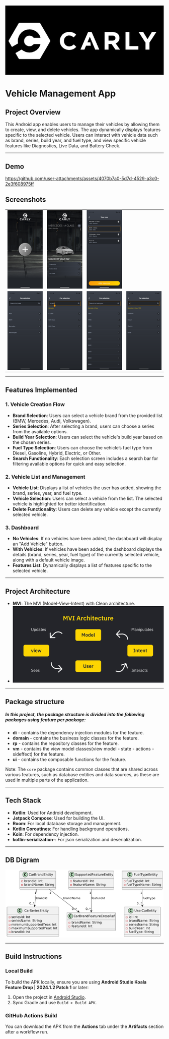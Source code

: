 ![Carly](/screenshots/carly_logo.png)

# Vehicle Management App

## Project Overview

This Android app enables users to manage their vehicles by allowing them to create, view, and delete
vehicles. The app dynamically displays features specific to the selected vehicle. Users can interact
with vehicle data such as brand, series, build year, and fuel type, and view specific vehicle
features like Diagnostics, Live Data, and Battery Check.

---

## Demo

https://github.com/user-attachments/assets/4070b7a0-5d7d-4529-a3c0-2e3f608975ff

## Screenshots

<table>
    <tr>
    <td><img src="/screenshots/Screenshot_dashboard_add_new_car.png" width="200"/></td>
    <td><img src="/screenshots/Screenshot_dashboard_with_selected_car.png" width="200"/></td>
    <td><img src="/screenshots/Screenshot_your_cars.png" width="200"/></td>

  </tr>
  <tr>
    <td><img src="/screenshots/Screenshot_add_new_car_brand_step.png" width="200"/></td>
    <td><img src="/screenshots/Screenshot_add_new_car_series_step.png" width="200"/></td>
    <td><img src="/screenshots/Screenshot_add_new_car_build_year_step.png" width="200"/></td>
    <td><img src="/screenshots/Screenshot_add_new_car_fuel_step.png" width="200"/></td>
  </tr>

 
</table>

---

## Features Implemented

### 1. Vehicle Creation Flow

- **Brand Selection**: Users can select a vehicle brand from the provided list (BMW, Mercedes, Audi,
  Volkswagen).
- **Series Selection**: After selecting a brand, users can choose a series from the available
  options.
- **Build Year Selection**: Users can select the vehicle's build year based on the chosen series.
- **Fuel Type Selection**: Users can choose the vehicle’s fuel type from Diesel, Gasoline, Hybrid,
  Electric, or Other.
- **Search Functionality**: Each selection screen includes a search bar for filtering available
  options for quick and easy selection.

### 2. Vehicle List and Management

- **Vehicle List**: Displays a list of vehicles the user has added, showing the brand, series, year,
  and fuel type.
- **Vehicle Selection**: Users can select a vehicle from the list. The selected vehicle is
  highlighted for better identification.
- **Delete Functionality**: Users can delete any vehicle except the currently selected vehicle.

### 3. Dashboard

- **No Vehicles**: If no vehicles have been added, the dashboard will display an "Add Vehicle"
  button.
- **With Vehicles**: If vehicles have been added, the dashboard displays the details (brand, series,
  year, fuel type) of the currently selected vehicle, along with a default vehicle image.
- **Features List**: Dynamically displays a list of features specific to the selected vehicle.

---

## Project Architecture

- **MVI**: The MVI (Model-View-Intent) with Clean architecture.
- ![alt text](/screenshots/MVI_Digram.jpeg)


---

## Package structure

##### In this project, the package structure is divided into the following packages using feature per package:

- **di** - contains the dependency injection modules for the feature.
- **domain** - contains the business logic classes for the feature.
- **rp** - contains the repository classes for the feature.
- **vm** - contains the view model classes(view model - state - actions - sideffect) for the
  feature.
- **ui** - contains the composable functions for the feature.

Note: The `core` package contains common classes that are shared across various features, such as
database entities and data sources, as these are used in multiple parts of the application.

---

## Tech Stack

- **Kotlin**: Used for Android development.
- **Jetpack Compose**: Used for building the UI.
- **Room**: For local database storage and management.
- **Kotlin Coroutines**: For handling background operations.
- **Koin**: For dependency injection.
- **kotlin-serialization-**: For json serialization and deserialization.

---

## DB Digram

![alt text](/screenshots/carly_db_diagram.png)

---



## Build Instructions

### Local Build

To build the APK locally, ensure you are using **Android Studio Koala Feature Drop | 2024.1.2 Patch 1** or later:
1. Open the project in [Android Studio](https://developer.android.com/studio).
2. Sync Gradle and use `Build > Build APK`.

### GitHub Actions Build

You can download the APK from the **Actions** tab under the **Artifacts** section after a workflow run.
